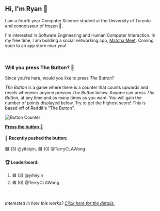 ## Hi, I'm Ryan 👋

I am a fourth year Computer Science student at the University of Toronto and connoisseur of frozen 🍕.

I'm interested in Software Engineering and Human Computer Interaction. In my free time, I am building a social networking app, [Matcha Meet](https://matchameet.com). Coming soon to an app store near you!

<br>

### Will you press The Button? 🔴

Since you're here, would you like to press *The Button*?

*The Button* is a game where there is a counter that counts upwards and resets whenever anyone presses *The Button* below. Anyone can press *The Button*, at any time and as many times as you want. You will gain the number of points displayed below. Try to get the highest score! This is based off of Reddit's "The Button".

![Button Counter](https://ryan.services/gh-readme-button-test)

**[Press the button 🔴](https://github.com/Raieen/Raieen/issues/new?title=button&body=Press%20%22Submit%20new%20issue%22%20and%20climb%20the%20scoreboards%20%F0%9F%93%88%0A%0A*It%20might%20take%20a%20moment%20for%20the%20GitHub%20Action%20to%20run*)**

#### 📅 Recently pushed the button:

🟩 (3) @yifeiyin, 🟩 (0) @TerryCLAWong

#### 🏆 Leaderboard:

1. 🟩 (3) @yifeiyin
1. 🟩 (0) @TerryCLAWong


<br>

*Interested in how this works? [Click here for the details.](https://ryan.software/readme-github-actions/)*
